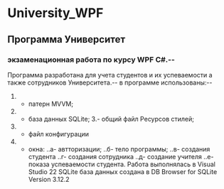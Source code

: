# University_WPF
## Программа Университет 
### экзаменационная работа по курсу WPF C#.--
Программа разработана для учета студентов и их успеваемости а также сотрудников Университета.--
в программе использованы:--
  1. - патерн MVVM;
  2. - база данных SQLite;
  3.- общий файл Ресурсов стилей;
  4. - файл конфигурации
  5. - окна:
    ..а- автторизации;
    ..б- тело программы;
    ..в- создания студента
    ..г- создания сотрудника
    ..д- создание учителя
    ..е- показа успеваемости студента.
 Работа выполнялась в Visual Studio 22
 SQLite база данных создана в DB Browser for SQLite Version 3.12.2
